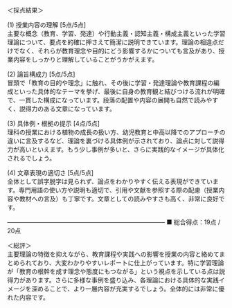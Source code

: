 ＜採点結果＞

(1) 授業内容の理解 [5点/5点]  
主要な概念（教育、学習、発達）や行動主義・認知主義・構成主義といった学習理論について、要点を的確に押さえて簡潔に説明できています。理論の相違点だけでなく、それらが教育理念や目的にどう影響するかについても言及があり、授業内容をしっかりと理解していることがうかがえます。

(2) 論旨構成力 [5点/5点]  
冒頭で「教育の目的や理念」に触れ、その後に学習・発達理論や教育課程の編成といった具体的なテーマを挙げ、最後に自身の教育観と結びつける流れが明確で、一貫した構成になっています。段落の配置や内容の展開も自然で読みやすく、説得力のある文章になっています。

(3) 具体例・根拠の提示 [4点/5点]  
理科の授業における植物の成長の扱い方、幼児教育と中高以降でのアプローチの違いに言及するなど、理論を裏づける具体例が示されており、論点に対して説得力が高いといえます。もう少し事例が多いと、さらに実践的なイメージが具体化されるでしょう。

(4) 文章表現の適切さ [5点/5点]  
全体として誤字脱字は見られず、論点をわかりやすく伝える表現ができています。専門用語の使い方や説明も適切で、引用や文献を参照する際の配慮（授業内容や教材への言及）も丁寧です。文章としての読みやすさも高く、非常に良好です。

――――――――――――――――――――――――――
■ 総合得点：19点 / 20点  

＜総評＞  
主要理論の特徴を抑えながら、教育課程や実践への影響を授業の内容と絡めてまとめられており、大変わかりやすいレポートに仕上がっています。特に学習理論が「教育の根幹を成す理念や態度にもつながる」という視点を示している点は説得力があります。さらに多様な事例を盛り込み、各理論における具体的な実践イメージを深めることで、より一層内容が充実するでしょう。全体的には非常に優れた内容です。